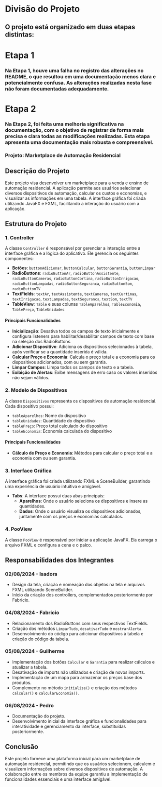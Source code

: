 # Divisão do Projeto
## O projeto está organizado em duas etapas distintas:
# Etapa 1

### Na Etapa 1, houve uma falha no registro das alterações no README, o que resultou em uma documentação menos clara e potencialmente confusa. As alterações realizadas nesta fase não foram documentadas adequadamente.
# Etapa 2

### Na Etapa 2, foi feita uma melhoria significativa na documentação, com o objetivo de registrar de forma mais precisa e clara todas as modificações realizadas. Esta etapa apresenta uma documentação mais robusta e compreensível.

### Projeto: Marketplace de Automação Residencial

## Descrição do Projeto

Este projeto visa desenvolver um marketplace para a venda e ensino de automação residencial. A aplicação permite aos usuários selecionar diversos dispositivos de automação, calcular os custos e economias, e visualizar as informações em uma tabela. A interface gráfica foi criada utilizando JavaFX e FXML, facilitando a interação do usuário com a aplicação.

## Estrutura do Projeto

### 1. Controller

A classe `Controller` é responsável por gerenciar a interação entre a interface gráfica e a lógica do aplicativo. Ele gerencia os seguintes componentes:

- **Botões**: `buttonAdicionar`, `buttonCalcular`, `buttonGarantia`, `buttonLimpar`
- **RadioButtons**: `radioButtonAr`, `radioButtonAssistente`, `radioButtonCameras`, `radioButtonCortina`, `radioButtonIrrigacao`, `radioButtonLampadas`, `radioButtonSeguranca`, `radioButtonSom`, `radioButtonTV`
- **TextFields**: `textAr`, `textAssistente`, `textCameras`, `textCurtinas`, `textIrrigacao`, `textLampadas`, `textSeguranca`, `textSom`, `textTV`
- **TableView**: `Table` e suas colunas `TableAparelhos`, `TableEconomia`, `TablePreço`, `TableUnidades`

#### Principais Funcionalidades

- **Inicialização**: Desativa todos os campos de texto inicialmente e configura listeners para habilitar/desabilitar campos de texto com base na seleção dos RadioButtons.
- **Adicionar Dispositivo**: Adiciona os dispositivos selecionados à tabela, após verificar se a quantidade inserida é válida.
- **Calcular Preço e Economia**: Calcula o preço total e a economia para os dispositivos adicionados, com ou sem garantia.
- **Limpar Campos**: Limpa todos os campos de texto e a tabela.
- **Exibição de Alertas**: Exibe mensagens de erro caso os valores inseridos não sejam válidos.

### 2. Modelo de Dispositivos

A classe `Dispositivos` representa os dispositivos de automação residencial. Cada dispositivo possui:

- `tableAparelhos`: Nome do dispositivo
- `tableUnidades`: Quantidade do dispositivo
- `tablePreço`: Preço total calculado do dispositivo
- `tableEconomia`: Economia calculada do dispositivo

#### Principais Funcionalidades

- **Cálculo de Preço e Economia**: Métodos para calcular o preço total e a economia com ou sem garantia.

### 3. Interface Gráfica

A interface gráfica foi criada utilizando FXML e SceneBuilder, garantindo uma experiência de usuário intuitiva e amigável.

- **Tabs**: A interface possui duas abas principais:
  - **Aparelhos**: Onde o usuário seleciona os dispositivos e insere as quantidades.
  - **Dados**: Onde o usuário visualiza os dispositivos adicionados, juntamente com os preços e economias calculados.

### 4. PooView

A classe `PooView` é responsável por iniciar a aplicação JavaFX. Ela carrega o arquivo FXML e configura a cena e o palco.

## Responsabilidades dos Integrantes

### 02/08/2024 - Isadora
- Design da tela, criação e nomeação dos objetos na tela e arquivos FXML utilizando SceneBuilder.
- Início da criação dos controllers, complementados posteriormente por Fabricio.

### 04/08/2024 - Fabricio
- Relacionamento dos RadioButtons com seus respectivos TextFields.
- Criação dos métodos `LimparTudo`, `desativarTudo` e `mostrarAlerta`.
- Desenvolvimento do código para adicionar dispositivos à tabela e criação do código da tabela.

### 05/08/2024 - Guilherme
- Implementação dos botões `Calcular` e `Garantia` para realizar cálculos e atualizar a tabela.
- Desativação de imports não utilizados e criação de novos imports.
- Implementação de um mapa para armazenar os preços base dos produtos.
- Complemento no método `initialize()` e criação dos métodos `calcular()` e `calcularEconomia()`.

### 06/08/2024 - Pedro
- Documentação do projeto.
- Desenvolvimento inicial da interface gráfica e funcionalidades para interatividade e gerenciamento da interface, substituídas posteriormente.

## Conclusão

Este projeto fornece uma plataforma inicial para um marketplace de automação residencial, permitindo que os usuários selecionem, calculem e visualizem informações sobre diversos dispositivos de automação. A colaboração entre os membros da equipe garantiu a implementação de funcionalidades essenciais e uma interface amigável.
